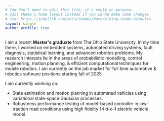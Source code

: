 ```yaml
---
# You don't need to edit this file, it's empty on purpose.
# Edit theme's home layout instead if you wanna make some changes
# See: https://jekyllrb.com/docs/themes/#overriding-theme-defaults
layout: single
author_profile: true
---
```


I am a recent **Master's graduate** from The Ohio State University. In my time there, I worked on embedded systems, automated driving systems, fault diagnosis, statistical learning, and advanced robotics problems. My research interests lie in the areas of probabilistic modelling, control engineering, motion planning, & efficient computational techniques for mobile robotics. I am currently on the job market for full time automotive & robotics software positions starting fall of 2025.

I am currently working on:
- State estimation and motion planning in automated vehicles using variational state-space Gaussian processes.
- Robustness performance testing of model-based controller in low-traction road conditions using high fidelity 14 d-o-f electric vehicle model.
